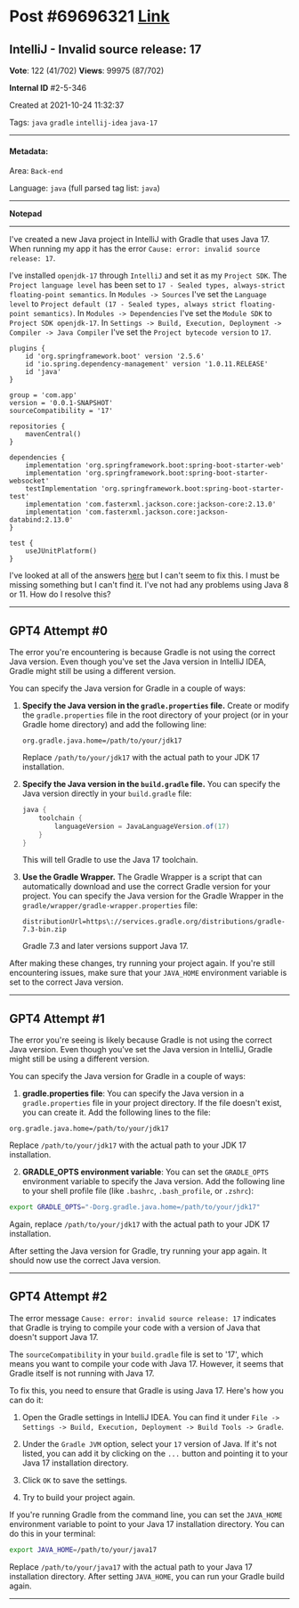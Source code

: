 
# Post \#69696321 [Link](https://stackoverflow.com/questions/69696321/)

## IntelliJ - Invalid source release: 17

**Vote**: 122 (41/702) **Views**: 99975 (87/702) 

**Internal ID** \#2-5-346

Created at 2021-10-24 11:32:37

Tags: `java` `gradle` `intellij-idea` `java-17`

----------

#### Metadata:

Area: `Back-end`

Language: `java` (full parsed tag list: `java`)

----------

**Notepad**


----------

I've created a new Java project in IntelliJ with Gradle that uses Java 17. When running my app it has the error `Cause: error: invalid source release: 17`.

I've installed `openjdk-17` through `IntelliJ` and set it as my `Project SDK`.
The `Project language level` has been set to `17 - Sealed types, always-strict floating-point semantics`.
[](https://i.stack.imgur.com/h6OBn.png)
In `Modules -> Sources` I've set the `Language level` to `Project default (17 - Sealed types, always strict floating-point semantics)`.
[](https://i.stack.imgur.com/WxHWG.png)
In `Modules -> Dependencies` I've set the `Module SDK` to `Project SDK openjdk-17`.
[](https://i.stack.imgur.com/0DMAk.png)
In `Settings -> Build, Execution, Deployment -> Compiler -> Java Compiler` I've set the `Project bytecode version` to `17`.
[](https://i.stack.imgur.com/jZxak.png)

```
plugins {
    id 'org.springframework.boot' version '2.5.6'
    id 'io.spring.dependency-management' version '1.0.11.RELEASE'
    id 'java'
}

group = 'com.app'
version = '0.0.1-SNAPSHOT'
sourceCompatibility = '17'

repositories {
    mavenCentral()
}

dependencies {
    implementation 'org.springframework.boot:spring-boot-starter-web'
    implementation 'org.springframework.boot:spring-boot-starter-websocket'
    testImplementation 'org.springframework.boot:spring-boot-starter-test'
    implementation 'com.fasterxml.jackson.core:jackson-core:2.13.0'
    implementation 'com.fasterxml.jackson.core:jackson-databind:2.13.0'
}

test {
    useJUnitPlatform()
}
```

I've looked at all of the answers [here](https://stackoverflow.com/questions/46280859/intellij-idea-error-java-invalid-source-release-1-9) but I can't seem to fix this. I must be missing something but I can't find it. I've not had any problems using Java 8 or 11.
How do I resolve this?


----------
        
## GPT4 Attempt \#0

The error you're encountering is because Gradle is not using the correct Java version. Even though you've set the Java version in IntelliJ IDEA, Gradle might still be using a different version. 

You can specify the Java version for Gradle in a couple of ways:

1. **Specify the Java version in the `gradle.properties` file.** Create or modify the `gradle.properties` file in the root directory of your project (or in your Gradle home directory) and add the following line:

    ```
    org.gradle.java.home=/path/to/your/jdk17
    ```

    Replace `/path/to/your/jdk17` with the actual path to your JDK 17 installation.

2. **Specify the Java version in the `build.gradle` file.** You can specify the Java version directly in your `build.gradle` file:

    ```groovy
    java {
        toolchain {
            languageVersion = JavaLanguageVersion.of(17)
        }
    }
    ```

    This will tell Gradle to use the Java 17 toolchain.

3. **Use the Gradle Wrapper.** The Gradle Wrapper is a script that can automatically download and use the correct Gradle version for your project. You can specify the Java version for the Gradle Wrapper in the `gradle/wrapper/gradle-wrapper.properties` file:

    ```
    distributionUrl=https\://services.gradle.org/distributions/gradle-7.3-bin.zip
    ```

    Gradle 7.3 and later versions support Java 17.

After making these changes, try running your project again. If you're still encountering issues, make sure that your `JAVA_HOME` environment variable is set to the correct Java version.

--------

## GPT4 Attempt \#1

The error you're seeing is likely because Gradle is not using the correct Java version. Even though you've set the Java version in IntelliJ, Gradle might still be using a different version. 

You can specify the Java version for Gradle in a couple of ways:

1. **gradle.properties file**: You can specify the Java version in a `gradle.properties` file in your project directory. If the file doesn't exist, you can create it. Add the following lines to the file:

```properties
org.gradle.java.home=/path/to/your/jdk17
```

Replace `/path/to/your/jdk17` with the actual path to your JDK 17 installation.

2. **GRADLE_OPTS environment variable**: You can set the `GRADLE_OPTS` environment variable to specify the Java version. Add the following line to your shell profile file (like `.bashrc`, `.bash_profile`, or `.zshrc`):

```bash
export GRADLE_OPTS="-Dorg.gradle.java.home=/path/to/your/jdk17"
```

Again, replace `/path/to/your/jdk17` with the actual path to your JDK 17 installation.

After setting the Java version for Gradle, try running your app again. It should now use the correct Java version.

--------

## GPT4 Attempt \#2

The error message `Cause: error: invalid source release: 17` indicates that Gradle is trying to compile your code with a version of Java that doesn't support Java 17. 

The `sourceCompatibility` in your `build.gradle` file is set to '17', which means you want to compile your code with Java 17. However, it seems that Gradle itself is not running with Java 17.

To fix this, you need to ensure that Gradle is using Java 17. Here's how you can do it:

1. Open the Gradle settings in IntelliJ IDEA. You can find it under `File -> Settings -> Build, Execution, Deployment -> Build Tools -> Gradle`.

2. Under the `Gradle JVM` option, select your `17` version of Java. If it's not listed, you can add it by clicking on the `...` button and pointing it to your Java 17 installation directory.

3. Click `OK` to save the settings.

4. Try to build your project again.

If you're running Gradle from the command line, you can set the `JAVA_HOME` environment variable to point to your Java 17 installation directory. You can do this in your terminal:

```bash
export JAVA_HOME=/path/to/your/java17
```

Replace `/path/to/your/java17` with the actual path to your Java 17 installation directory. After setting `JAVA_HOME`, you can run your Gradle build again.

--------
